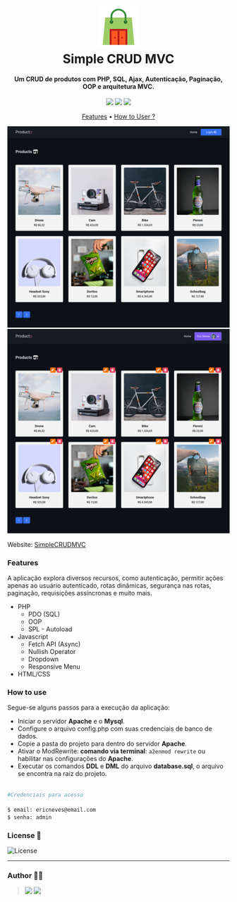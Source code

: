 <h1 align="center">
  <img src=".github/icon.png">
  <br>
    Simple CRUD MVC
  <br>
</h1>

<h4 align="center">
  Um CRUD de produtos com PHP, SQL, Ajax, Autenticação, Paginação, OOP e arquitetura MVC.
</h4>

<p align="center">
  <img src="https://img.shields.io/github/last-commit/ericneves/simpleCRUDMVC?style=flat-square&logo=github&logoColor=white&color=green">
  <img src="https://img.shields.io/github/languages/top/ericneves/simpleCRUDMVC?style=flat-square&logo=php&logoColor=blue&labelColor=white">
  <img src="https://img.shields.io/github/license/ericneves/simpleCRUDMVC?style=flat-square&logo=github&color=red">
</p>

<p align="center">
  <a href="#features">Features</a> •
  <a href="#how-to-use">How to User ?</a>
</p>

![Screenshot1](.github/screenshotA.png)
![Screenshot2](.github/screenshotB.png)

Website: [SimpleCRUDMVC](https://simplecrudmvc.000webhostapp.com/)

### Features

A aplicação explora diversos recursos, como autenticação, permitir ações apenas ao usuário autenticado, rotas dinâmicas, segurança nas rotas, paginação, requisições assíncronas e muito mais.

* PHP
  - PDO (SQL)
  - OOP
  - SPL - Autoload
* Javascript
  - Fetch API (Async)
  - Nullish Operator
  - Dropdown
  - Responsive Menu
* HTML/CSS

### How to use

Segue-se alguns passos para a execução da aplicação:

- Iniciar o servidor <b>Apache</b> e o <b>Mysql</b>.
- Configure o arquivo config.php com suas credenciais de banco de dados.
- Copie a pasta do projeto para dentro do servidor <b>Apache</b>.
- Ativar o ModRewrite: <b>comando via terminal</b>: ```a2enmod rewrite``` ou habilitar nas configurações do <b>Apache</b>.
- Executar os comandos <b>DDL</b> e <b>DML</b> do arquivo <b>database.sql</b>, o arquivo se encontra na raiz do projeto.


```sh

#Credenciais para acesso

$ email: ericneves@email.com
$ senha: admin

```

### License 📃

<img src="https://img.shields.io/github/license/ericneves/simpleCRUDMVC?style=flat-square&logo=github&color=red" alt="License">

---

### Author 🧑‍💻
><a href="https://www.instagram.com/ericneves_dev/"><img src="https://img.shields.io/badge/Instagram-E4405F?style=for-the-badge&logo=instagram&logoColor=white"></a> <a href="https://linkedin.com/in/ericnevesrr"> <img src="https://img.shields.io/badge/LinkedIn-0077B5?style=for-the-badge&logo=linkedin&logoColor=white"></a>
